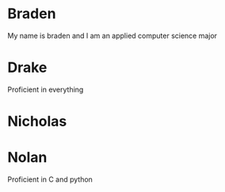 # Braden
My name is braden and I am an applied computer science major
# Drake
Proficient in everything
# Nicholas

# Nolan
Proficient in C and python
